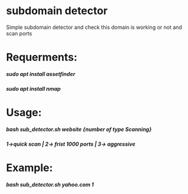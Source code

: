 # subdomain detector
Simple subdomain detector
and check this domain is working or not and scan ports
# Requerments:
##### sudo apt install assetfinder
##### sudo apt install nmap
# Usage:
##### bash sub_detector.sh website {number of type Scanning}
##### 1->quick scan | 2-> frist 1000 ports | 3-> aggressive
# Example:
##### bash sub_detector.sh yahoo.com 1
